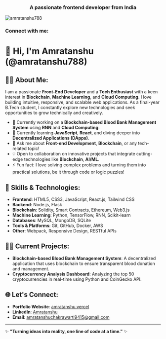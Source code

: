 <h3 align="center">A passionate frontend developer from India</h3>

<p align="left"> <img src="https://komarev.com/ghpvc/?username=amratanshu788&label=Profile%20views&color=0e75b6&style=flat" alt="amratanshu788" /> </p>

<h3 align="left">Connect with me:</h3>
<p align="left">
</p>

# 👋 Hi, I'm Amratanshu (@amratanshu788)

## 👨‍💻 About Me:
I am a passionate **Front-End Developer** and a **Tech Enthusiast** with a keen interest in **Blockchain**, **Machine Learning**, and **Cloud Computing**. I love building intuitive, responsive, and scalable web applications. As a final-year B.Tech student, I constantly explore new technologies and seek opportunities to grow technically and creatively.

- 🔭 Currently working on a **Blockchain-based Blood Bank Management System** using **RNN** and **Cloud Computing**.
- 🌱 Currently learning **JavaScript**, **React**, and diving deeper into **Decentralized Applications (DApps)**.
- 💬 Ask me about **Front-end Development**, **Blockchain**, or any tech-related topic!
- 💡 Open to collaboration on innovative projects that integrate cutting-edge technologies like **Blockchain**, **AI/ML**.
- ⚡ Fun fact: I love solving complex problems and turning them into practical solutions, be it through code or logic puzzles!

## 🚀 Skills & Technologies:
- **Frontend**: HTML5, CSS3, JavaScript, React.js, Tailwind CSS
- **Backend**: Node.js, Flask
- **Blockchain**: Solidity, Smart Contracts, Ethereum, Web3.js
- **Machine Learning**: Python, TensorFlow, RNN, Scikit-learn
- **Databases**: MySQL, MongoDB, SQLite
- **Tools & Platforms**: Git, GitHub, Docker, AWS
- **Other**: Webpack, Responsive Design, RESTful APIs

## 🧑‍💻 Current Projects:
- **Blockchain-based Blood Bank Management System**: A decentralized application that uses blockchain to ensure transparent blood donation and management.
- **Cryptocurrency Analysis Dashboard**: Analyzing the top 50 cryptocurrencies in real-time using Python and CoinGecko API.
  
## 🌐 Let's Connect:
- **Portfolio Website**: [amratanshu.vercel](https://my-portfolio-theta-ebon-21.vercel.app/)
- **LinkedIn**: [Amratanshu](https://www.linkedin.com/in/amratanshu-7908ba136/)
- **Email**: [amratanshuchakrawarti9415@gmail.com](mailto:amratanshuchakrawarti9415@gmail.com)

---

✨ **"Turning ideas into reality, one line of code at a time."** ✨
